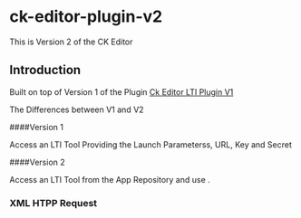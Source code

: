 # ck-editor-plugin-v2
This is Version 2 of the CK Editor 

## Introduction

Built on top of Version 1 of the Plugin [Ck Editor LTI Plugin V1](https://github.com/EonConsulting/ck-editor-plugin)

The Differences between V1 and V2

####Version 1
   
   Access an LTI Tool Providing the Launch Parameterss, URL, Key and Secret

####Version 2

  Access an LTI Tool from the App Repository and use .
  
### XML HTPP Request


      

